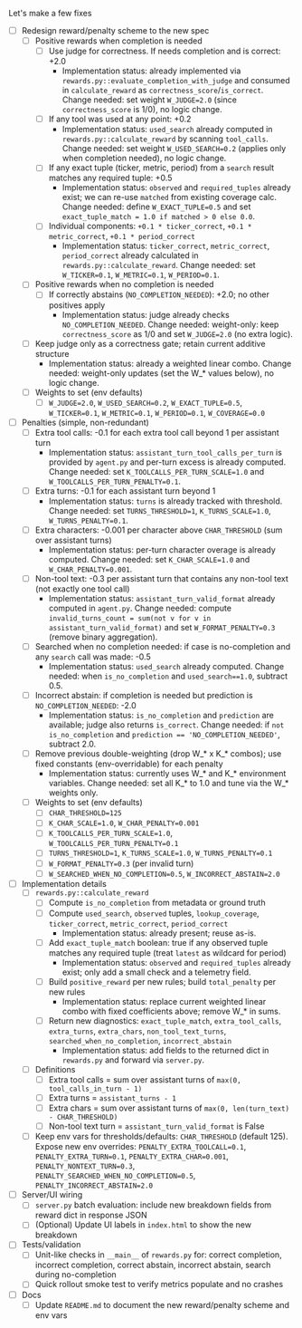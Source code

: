 Let's make a few fixes

- [ ] Redesign reward/penalty scheme to the new spec
  - [ ] Positive rewards when completion is needed
    - [ ] Use judge for correctness. If needs completion and is correct: +2.0
      - Implementation status: already implemented via `rewards.py::evaluate_completion_with_judge` and consumed in `calculate_reward` as `correctness_score`/`is_correct`. Change needed: set weight `W_JUDGE=2.0` (since `correctness_score` is 1/0), no logic change.
    - [ ] If any tool was used at any point: +0.2
      - Implementation status: `used_search` already computed in `rewards.py::calculate_reward` by scanning `tool_calls`. Change needed: set weight `W_USED_SEARCH=0.2` (applies only when completion needed), no logic change.
    - [ ] If any exact tuple (ticker, metric, period) from a `search` result matches any required tuple: +0.5
      - Implementation status: `observed` and `required_tuples` already exist; we can re-use `matched` from existing coverage calc. Change needed: define `W_EXACT_TUPLE=0.5` and set `exact_tuple_match = 1.0 if matched > 0 else 0.0`.
    - [ ] Individual components: `+0.1 * ticker_correct`, `+0.1 * metric_correct`, `+0.1 * period_correct`
      - Implementation status: `ticker_correct`, `metric_correct`, `period_correct` already calculated in `rewards.py::calculate_reward`. Change needed: set `W_TICKER=0.1`, `W_METRIC=0.1`, `W_PERIOD=0.1`.
  - [ ] Positive rewards when no completion is needed
    - [ ] If correctly abstains (`NO_COMPLETION_NEEDED`): +2.0; no other positives apply
      - Implementation status: judge already checks `NO_COMPLETION_NEEDED`. Change needed: weight-only: keep `correctness_score` as 1/0 and set `W_JUDGE=2.0` (no extra logic).
  - [ ] Keep judge only as a correctness gate; retain current additive structure
    - Implementation status: already a weighted linear combo. Change needed: weight-only updates (set the W_* values below), no logic change.
  - [ ] Weights to set (env defaults)
    - [ ] `W_JUDGE=2.0`, `W_USED_SEARCH=0.2`, `W_EXACT_TUPLE=0.5`, `W_TICKER=0.1`, `W_METRIC=0.1`, `W_PERIOD=0.1`, `W_COVERAGE=0.0`

- [ ] Penalties (simple, non-redundant)
  - [ ] Extra tool calls: -0.1 for each extra tool call beyond 1 per assistant turn
    - Implementation status: `assistant_turn_tool_calls_per_turn` is provided by `agent.py` and per-turn excess is already computed. Change needed: set `K_TOOLCALLS_PER_TURN_SCALE=1.0` and `W_TOOLCALLS_PER_TURN_PENALTY=0.1`.
  - [ ] Extra turns: -0.1 for each assistant turn beyond 1
    - Implementation status: `turns` is already tracked with threshold. Change needed: set `TURNS_THRESHOLD=1`, `K_TURNS_SCALE=1.0`, `W_TURNS_PENALTY=0.1`.
  - [ ] Extra characters: -0.001 per character above `CHAR_THRESHOLD` (sum over assistant turns)
    - Implementation status: per-turn character overage is already computed. Change needed: set `K_CHAR_SCALE=1.0` and `W_CHAR_PENALTY=0.001`.
  - [ ] Non-tool text: -0.3 per assistant turn that contains any non-tool text (not exactly one tool call)
    - Implementation status: `assistant_turn_valid_format` already computed in `agent.py`. Change needed: compute `invalid_turns_count = sum(not v for v in assistant_turn_valid_format)` and set `W_FORMAT_PENALTY=0.3` (remove binary aggregation).
  - [ ] Searched when no completion needed: if case is no-completion and any `search` call was made: -0.5
    - Implementation status: `used_search` already computed. Change needed: when `is_no_completion` and `used_search==1.0`, subtract 0.5.
  - [ ] Incorrect abstain: if completion is needed but prediction is `NO_COMPLETION_NEEDED`: -2.0
    - Implementation status: `is_no_completion` and `prediction` are available; judge also returns `is_correct`. Change needed: if `not is_no_completion` and `prediction == 'NO_COMPLETION_NEEDED'`, subtract 2.0.
  - [ ] Remove previous double-weighting (drop W_* x K_* combos); use fixed constants (env-overridable) for each penalty
    - Implementation status: currently uses W_* and K_* environment variables. Change needed: set all K_* to 1.0 and tune via the W_* weights only.
  - [ ] Weights to set (env defaults)
    - [ ] `CHAR_THRESHOLD=125`
    - [ ] `K_CHAR_SCALE=1.0`, `W_CHAR_PENALTY=0.001`
    - [ ] `K_TOOLCALLS_PER_TURN_SCALE=1.0`, `W_TOOLCALLS_PER_TURN_PENALTY=0.1`
    - [ ] `TURNS_THRESHOLD=1`, `K_TURNS_SCALE=1.0`, `W_TURNS_PENALTY=0.1`
    - [ ] `W_FORMAT_PENALTY=0.3` (per invalid turn)
    - [ ] `W_SEARCHED_WHEN_NO_COMPLETION=0.5`, `W_INCORRECT_ABSTAIN=2.0`

- [ ] Implementation details
  - [ ] `rewards.py::calculate_reward`
    - [ ] Compute `is_no_completion` from metadata or ground truth
    - [ ] Compute `used_search`, `observed` tuples, `lookup_coverage`, `ticker_correct`, `metric_correct`, `period_correct`
      - Implementation status: already present; reuse as-is.
    - [ ] Add `exact_tuple_match` boolean: true if any observed tuple matches any required tuple (treat `latest` as wildcard for period)
      - Implementation status: `observed` and `required_tuples` already exist; only add a small check and a telemetry field.
    - [ ] Build `positive_reward` per new rules; build `total_penalty` per new rules
      - Implementation status: replace current weighted linear combo with fixed coefficients above; remove W_* in sums.
    - [ ] Return new diagnostics: `exact_tuple_match`, `extra_tool_calls`, `extra_turns`, `extra_chars`, `non_tool_text_turns`, `searched_when_no_completion`, `incorrect_abstain`
      - Implementation status: add fields to the returned dict in `rewards.py` and forward via `server.py`.
  - [ ] Definitions
    - [ ] Extra tool calls = sum over assistant turns of `max(0, tool_calls_in_turn - 1)`
    - [ ] Extra turns = `assistant_turns - 1`
    - [ ] Extra chars = sum over assistant turns of `max(0, len(turn_text) - CHAR_THRESHOLD)`
    - [ ] Non-tool text turn = `assistant_turn_valid_format` is False
  - [ ] Keep env vars for thresholds/defaults: `CHAR_THRESHOLD` (default 125). Expose new env overrides: `PENALTY_EXTRA_TOOLCALL=0.1`, `PENALTY_EXTRA_TURN=0.1`, `PENALTY_EXTRA_CHAR=0.001`, `PENALTY_NONTEXT_TURN=0.3`, `PENALTY_SEARCHED_WHEN_NO_COMPLETION=0.5`, `PENALTY_INCORRECT_ABSTAIN=2.0`

- [ ] Server/UI wiring
  - [ ] `server.py` batch evaluation: include new breakdown fields from reward dict in response JSON
  - [ ] (Optional) Update UI labels in `index.html` to show the new breakdown

- [ ] Tests/validation
  - [ ] Unit-like checks in `__main__` of `rewards.py` for: correct completion, incorrect completion, correct abstain, incorrect abstain, search during no-completion
  - [ ] Quick rollout smoke test to verify metrics populate and no crashes

- [ ] Docs
  - [ ] Update `README.md` to document the new reward/penalty scheme and env vars